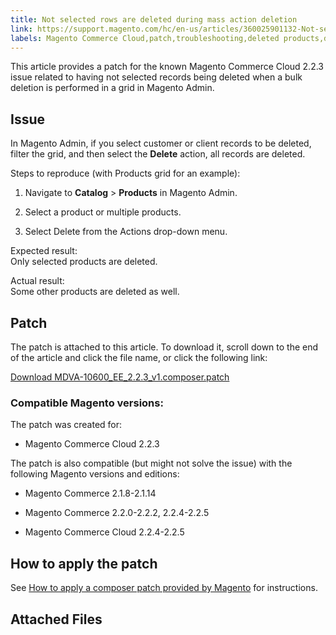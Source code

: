 ```yaml
---
title: Not selected rows are deleted during mass action deletion 
link: https://support.magento.com/hc/en-us/articles/360025901132-Not-selected-rows-are-deleted-during-mass-action-deletion-
labels: Magento Commerce Cloud,patch,troubleshooting,deleted products,deleted customers,known issues,2.2.3,mass update
---
```


This article provides a patch for the known Magento Сommerce Cloud 2.2.3 issue related to having not selected records being deleted when a bulk deletion is performed in a grid in Magento Admin.

## Issue

In Magento Admin, if you select customer or client records to be deleted, filter the grid, and then select the **Delete** action, all records are deleted.

Steps to reproduce (with Products grid for an example):

1. Navigate to **Catalog** > **Products** in Magento Admin.

1. Select a product or multiple products.

1. Select Delete from the Actions drop-down menu.

Expected result:  
 Only selected products are deleted.

Actual result:  
 Some other products are deleted as well.

## Patch

The patch is attached to this article. To download it, scroll down to the end of the article and click the file name, or click the following link:

[Download MDVA-10600\_EE\_2.2.3\_v1.composer.patch](https://support.magento.com/hc/en-us/article_attachments/360025343891/MDVA-10600_EE_2.2.3_v1.composer.patch)

### Compatible Magento versions:

The patch was created for:

* Magento Commerce Cloud 2.2.3

The patch is also compatible (but might not solve the issue) with the following Magento versions and editions:

* Magento Commerce 2.1.8-2.1.14

* Magento Commerce 2.2.0-2.2.2, 2.2.4-2.2.5

* Magento Commerce Cloud 2.2.4-2.2.5

## How to apply the patch

See [How to apply a composer patch provided by Magento](https://support.magento.com/hc/en-us/articles/360028367731) for instructions.

## Attached Files

